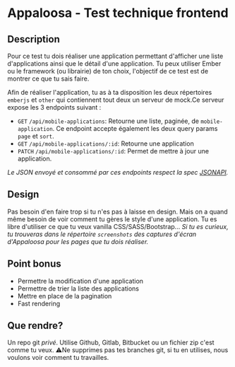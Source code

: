 # Appaloosa - Test technique frontend

## Description

Pour ce test tu dois réaliser une application permettant d'afficher une liste d'applications ainsi que le détail d'une application.
Tu peux utiliser Ember ou le framework (ou librairie) de ton choix, l'objectif de ce test est de montrer ce que tu sais faire.

Afin de réaliser l'application, tu as à ta disposition les deux répertoires `emberjs` et `other` qui contiennent tout deux un serveur de mock.Ce serveur expose les 3 endpoints suivant :

- `GET` `/api/mobile-applications`: Retourne une liste, paginée, de `mobile-application`.
  Ce endpoint accepte également les deux query params `page` et `sort`.
- `GET` `/api/mobile-applications/:id`: Retourne une application
- `PATCH` `/api/mobile-applications/:id`: Permet de mettre à jour une application.

_Le JSON envoyé et consommé par ces endpoints respect la spec [JSONAPI](https://jsonapi.org/format/)._

## Design

Pas besoin d'en faire trop si tu n'es pas à laisse en design. Mais on a quand même besoin de voir comment tu gères le style d'une application.
Tu es libre d'utiliser ce que tu veux vanilla CSS/SASS/Bootstrap...
_Si tu es curieux, tu trouveras dans le répertoire `screenshots` des captures d'écran d'Appaloosa pour les pages que tu dois réaliser._

## Point bonus

- Permettre la modification d'une application
- Permettre de trier la liste des applications
- Mettre en place de la pagination
- Fast rendering

## Que rendre?

Un repo git *privé*. Utilise Github, Gitlab, Bitbucket ou un fichier zip c'est comme tu veux.
⚠️Ne supprimes pas tes branches git, si tu en utilises, nous voulons voir comment tu travailles.
